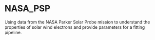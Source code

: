 # NASA_PSP
Using data from the NASA Parker Solar Probe mission to understand the properties of solar wind electrons and provide parameters for a fitting pipeline.
